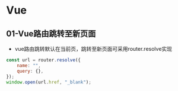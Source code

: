 # Vue

## 01-Vue路由跳转至新页面
- vue路由跳转默认在当前页，跳转至新页面可采用router.resolve实现
```js
const url = router.resolve({
    name: "",
    query: {},
});
window.open(url.href, "_blank");
```